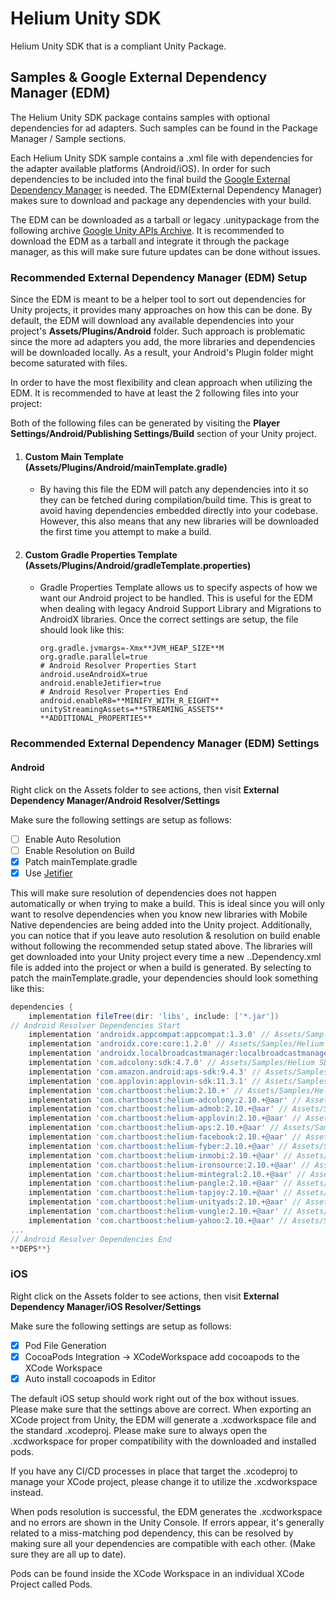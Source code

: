 # Helium Unity SDK

Helium Unity SDK that is a compliant Unity Package.

## Samples & Google External Dependency Manager (EDM)

The Helium Unity SDK package contains samples with optional dependencies for ad adapters. Such samples can be found in the Package Manager / Sample sections.

Each Helium Unity SDK sample contains a .xml file with dependencies for the adapter available platforms (Android/iOS). In order for such dependencies to be included into the final build the [Google External Dependency Manager](https://github.com/googlesamples/unity-jar-resolver) is needed.
The EDM(External Dependency Manager) makes sure to download and package any dependencies with your build.

The EDM can be downloaded as a tarball or legacy .unitypackage from the following archive [Google Unity APIs Archive](https://developers.google.com/unity/archive#external_dependency_manager_for_unity). It is recommended to download the EDM as a tarball and integrate it through the package manager, as this will make sure future updates can be done without issues.

### Recommended External Dependency Manager (EDM) Setup

Since the EDM is meant to be a helper tool to sort out dependencies for Unity projects, it provides many approaches on how this can be done.
By default, the EDM will download any available dependencies into your project's **Assets/Plugins/Android** folder. Such approach is problematic since the more ad adapters you add, the more libraries and dependencies will be downloaded locally. As a result, your Android's Plugin folder might become saturated with files. 

In order to have the most flexibility and clean approach when utilizing the EDM. It is recommended to have at least the 2 following files into your project:

Both of the following files can be generated by visiting the **Player Settings/Android/Publishing Settings/Build** section of your Unity project.

1. #### Custom Main Template (**Assets/Plugins/Android/mainTemplate.gradle**)
   * By having this file the EDM will patch any dependencies into it so they can be fetched during compilation/build time. This is great to avoid having dependencies embedded directly into your codebase. However, this also means that any new libraries will be downloaded the first time you attempt to make a build.
2. #### Custom Gradle Properties Template (**Assets/Plugins/Android/gradleTemplate.properties**)
   * Gradle Properties Template allows us to specify aspects of how we want our Android project to be handled. This is useful for the EDM when dealing with legacy Android Support Library and Migrations to AndroidX libraries. Once the correct settings are setup, the file should look like this: 
   
     ```properties
     org.gradle.jvmargs=-Xmx**JVM_HEAP_SIZE**M
     org.gradle.parallel=true
     # Android Resolver Properties Start
     android.useAndroidX=true 
     android.enableJetifier=true
     # Android Resolver Properties End
     android.enableR8=**MINIFY_WITH_R_EIGHT**
     unityStreamingAssets=**STREAMING_ASSETS**
     **ADDITIONAL_PROPERTIES**
     ```

### Recommended External Dependency Manager (EDM) Settings

#### Android

Right click on the Assets folder to see actions, then visit **External Dependency Manager/Android Resolver/Settings**

Make sure the following settings are setup as follows: 

- [ ] Enable Auto Resolution
- [ ] Enable Resolution on Build
- [x] Patch mainTemplate.gradle
- [x] Use [Jetifier](https://developer.android.com/studio/command-line/jetifier)

This will make sure resolution of dependencies does not happen automatically or when trying to make a build. This is ideal since you will only want to resolve dependencies when you know new libraries with Mobile Native dependencies are being added into the Unity project.
Additionally, you can notice that if you leave auto resolution & resolution on build enable without following the recommended setup stated above. The libraries will get downloaded into your Unity project every time a new ..Dependency.xml file is added into the project or when a build is generated.
By selecting to patch the mainTemplate.gradle, your dependencies should look something like this: 

```gradle
dependencies {
    implementation fileTree(dir: 'libs', include: ['*.jar'])
// Android Resolver Dependencies Start
    implementation 'androidx.appcompat:appcompat:1.3.0' // Assets/Samples/Helium SDK/3.0.0/Helium/Editor/HeliumDependencies.xml:29
    implementation 'androidx.core:core:1.2.0' // Assets/Samples/Helium SDK/3.0.0/Vungle/Editor/Optional-HeliumVungleDependencies.xml:10
    implementation 'androidx.localbroadcastmanager:localbroadcastmanager:1.0.0' // Assets/Samples/Helium SDK/3.0.0/Vungle/Editor/Optional-HeliumVungleDependencies.xml:9
    implementation 'com.adcolony:sdk:4.7.0' // Assets/Samples/Helium SDK/3.0.0/AdColony/Editor/Optional-HeliumAdColonyDependencies.xml:8
    implementation 'com.amazon.android:aps-sdk:9.4.3' // Assets/Samples/Helium SDK/3.0.0/Amazon/Editor/Optional-HeliumApsDependencies.xml:8
    implementation 'com.applovin:applovin-sdk:11.3.1' // Assets/Samples/Helium SDK/3.0.0/AppLovin/Editor/Optional-HeliumAppLovinDependencies.xml:8
    implementation 'com.chartboost:helium:2.10.+' // Assets/Samples/Helium SDK/3.0.0/Helium/Editor/HeliumDependencies.xml:10
    implementation 'com.chartboost:helium-adcolony:2.10.+@aar' // Assets/Samples/Helium SDK/3.0.0/AdColony/Editor/Optional-HeliumAdColonyDependencies.xml:5
    implementation 'com.chartboost:helium-admob:2.10.+@aar' // Assets/Samples/Helium SDK/3.0.0/AdMob/Editor/Optional-HeliumAdMobDependencies.xml:5
    implementation 'com.chartboost:helium-applovin:2.10.+@aar' // Assets/Samples/Helium SDK/3.0.0/AppLovin/Editor/Optional-HeliumAppLovinDependencies.xml:5
    implementation 'com.chartboost:helium-aps:2.10.+@aar' // Assets/Samples/Helium SDK/3.0.0/Amazon/Editor/Optional-HeliumApsDependencies.xml:5
    implementation 'com.chartboost:helium-facebook:2.10.+@aar' // Assets/Samples/Helium SDK/3.0.0/Facebook/Editor/Optional-HeliumFacebookDependencies.xml:5
    implementation 'com.chartboost:helium-fyber:2.10.+@aar' // Assets/Samples/Helium SDK/3.0.0/Fyber/Editor/Optional-HeliumFyberDependencies.xml:5
    implementation 'com.chartboost:helium-inmobi:2.10.+@aar' // Assets/Samples/Helium SDK/3.0.0/InMobi/Editor/Optional-HeliumInMobiDependencies.xml:5
    implementation 'com.chartboost:helium-ironsource:2.10.+@aar' // Assets/Samples/Helium SDK/3.0.0/IronSource/Editor/Optional-HeliumIronSourceDependencies.xml:5
    implementation 'com.chartboost:helium-mintegral:2.10.+@aar' // Assets/Samples/Helium SDK/3.0.0/Mintegral/Editor/Optional-HeliumMintegralDependencies.xml:5
    implementation 'com.chartboost:helium-pangle:2.10.+@aar' // Assets/Samples/Helium SDK/3.0.0/Pangle/Editor/Optional-HeliumPangleDependencies.xml:5
    implementation 'com.chartboost:helium-tapjoy:2.10.+@aar' // Assets/Samples/Helium SDK/3.0.0/TapJoy/Editor/Optional-HeliumTapJoyDependencies.xml:5
    implementation 'com.chartboost:helium-unityads:2.10.+@aar' // Assets/Samples/Helium SDK/3.0.0/UnityAds/Editor/Optional-HeliumUnityAdsDependencies.xml:5
    implementation 'com.chartboost:helium-vungle:2.10.+@aar' // Assets/Samples/Helium SDK/3.0.0/Vungle/Editor/Optional-HeliumVungleDependencies.xml:5
    implementation 'com.chartboost:helium-yahoo:2.10.+@aar' // Assets/Samples/Helium SDK/3.0.0/Yahoo/Editor/Optional-HeliumYahooDependencies.xml:5
...
// Android Resolver Dependencies End
**DEPS**}
```

### iOS 
Right click on the Assets folder to see actions, then visit **External Dependency Manager/iOS Resolver/Settings**

Make sure the following settings are setup as follows: 

- [x] Pod File Generation
- [X] CocoaPods Integration -> XCodeWorkspace add cocoapods to the XCode Workspace
- [x] Auto install cocoapods in Editor

The default iOS setup should work right out of the box without issues. Please make sure that the settings above are correct.
When exporting an XCode project from Unity, the EDM will generate a .xcdworkspace file and the standard .xcodeproj. Please make sure to always open the .xcdworkspace for proper compatibility with the downloaded and installed pods. 

If you have any CI/CD processes in place that target the .xcodeproj to manage your XCode project, please change it to utilize the .xcdworkspace instead.

When pods resolution is successful, the EDM generates the .xcdworkspace and no errors are shown in the Unity Console. If errors appear, it's generally related to a miss-matching pod dependency, this can be resolved by making sure all your dependencies are compatible with each other. (Make sure they are all up to date).

Pods can be found inside the XCode Workspace in an individual XCode Project called Pods. 